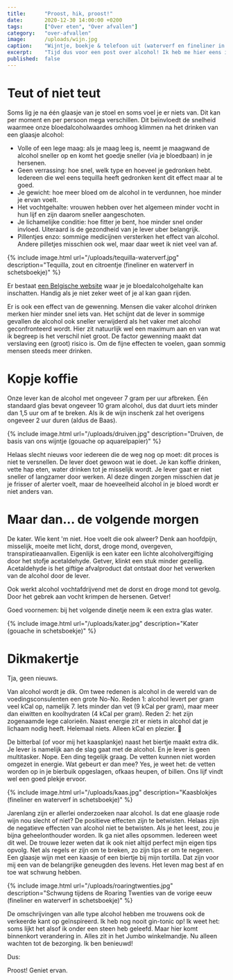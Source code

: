 ```yaml
---
title:      "Proost, hik, proost!"
date:       2020-12-30 14:00:00 +0200
tags:       ["Over eten", "Over afvallen"]
category:   "over-afvallen"
image:      /uploads/wijn.jpg
caption:    "Wijntje, boekje & telefoon uit (waterverf en fineliner in boek)"
excerpt:    "Tijd dus voor een post over alcohol! Ik heb me hier eens in verdiept. Veel is wel algemeen bekend. Ik vond het toch interessant om weer eens te lezen. Hier weer wat op een rij."
published:  false
---
```


# Teut of niet teut

Soms lig je na één glaasje van je stoel en soms voel je er niets van. Dit kan per moment en per persoon mega verschillen. Dit beïnvloedt de snelheid waarmee onze bloedalcoholwaardes omhoog klimmen na het drinken van een glaasje alcohol:

- Volle of een lege maag: als je maag leeg is, neemt je maagwand de alcohol sneller op en komt het goedje sneller (via je bloedbaan) in je hersenen.
- Geen verrassing: hoe snel, welk type en hoeveel je gedronken hebt. Iedereen die wel eens tequilla heeft gedronken kent dit effect maar al te goed.
- Je gewicht: hoe meer bloed om de alcohol in te verdunnen, hoe minder je ervan voelt.
- Het vochtgehalte: vrouwen hebben over het algemeen minder vocht in hun lijf en zijn daarom sneller aangeschoten.
- Je lichamelijke conditie: hoe fitter je bent, hoe minder snel onder invloed. Uiteraard is de gezondheid van je lever uber belangrijk.
- Pillentjes enzo: sommige medicijnen versterken het effect van alcohol. Andere pilletjes misschien ook wel, maar daar weet ik niet veel van af. 

{% include image.html url="/uploads/tequilla-waterverf.jpg" description="Tequilla, zout en citroentje (fineliner en waterverf in schetsboekje)" %}

Er bestaat [een Belgische website]( www.alcoholhulp.be/alcoholcalculator) waar je je bloedalcoholgehalte kan inschatten. Handig als je niet zeker weet of je al kan gaan rijden.

Er is ook een effect van de gewenning. Mensen die vaker alcohol drinken merken hier minder snel iets van. Het schijnt dat de lever in sommige gevallen de alcohol ook sneller verwijderd als het vaker met alcohol geconfronteerd wordt. Hier zit natuurlijk wel een maximum aan en van wat ik begreep is het verschil niet groot. De factor gewenning maakt dat verslaving een (groot) risico is. Om de fijne effecten te voelen, gaan sommig mensen steeds meer drinken.

# Kopje koffie

Onze lever kan de alcohol met ongeveer 7 gram per uur afbreken. Één standaard glas bevat ongeveer 10 gram alcohol, dus dat duurt iets minder dan 1,5 uur om af te breken. Als ik de wijn inschenk zal het overigens ongeveer 2 uur duren (aldus de Baas).

{% include image.html url="/uploads/druiven.jpg" description="Druiven, de basis van ons wijntje (gouache op aquarelpapier)" %}

Helaas slecht nieuws voor iedereen die de weg nog op moet: dit proces is niet te versnellen. De lever doet gewoon wat ie doet. Je kan koffie drinken, vette hap eten, water drinken tot je misselijk wordt. Je lever gaat er niet sneller of langzamer door werken. Al deze dingen zorgen misschien dat je je frisser of alerter voelt, maar de hoeveelheid alcohol in je bloed wordt er niet anders van. 

# Maar dan... de volgende morgen

De kater. Wie kent 'm niet. Hoe voelt die ook alweer? Denk aan hoofdpijn, misselijk, moeite met licht, dorst, droge mond, overgeven, transpiratieaanvallen. Eigenlijk is een kater een lichte alcoholvergiftiging door het stofje acetaldehyde. Getver, klinkt een stuk minder gezellig. Acetaldehyde is het giftige afvalproduct dat ontstaat door het verwerken van de alcohol door de lever. 

Ook werkt alcohol vochtafdrijvend met de dorst en droge mond tot gevolg. Door het gebrek aan vocht krimpen de hersenen. Getver! 

Goed voornemen: bij het volgende dinetje neem ik een extra glas water.

{% include image.html url="/uploads/kater.jpg" description="Kater (gouache in schetsboekje)" %}

# Dikmakertje

Tja, geen nieuws.

Van alcohol wordt je dik. Om twee redenen is alcohol in de wereld van de voedingsconsulenten een grote No-No. Reden 1: alcohol levert per gram veel kCal op, namelijk 7. Iets minder dan vet (9 kCal per gram), maar meer dan eiwitten en koolhydraten (4 kCal per gram). Reden 2: het zijn zogenaamde lege calorieën. Naast energie zit er niets in alcohol dat je lichaam nodig heeft. Helemaal niets. Alleen kCal en plezier. 🙂

De bitterbal (of voor mij het kaasplankje) naast het biertje maakt extra dik. Je lever is namelijk aan de slag gaat met de alcohol. En je lever is geen multitasker. Nope. Een ding tegelijk graag. De vetten kunnen niet worden omgezet in energie. Wat gebeurt er dan mee? Yes, je weet het: de vetten worden op in je bierbuik opgeslagen, ofkaas heupen, of billen. Ons lijf vindt wel een goed plekje ervoor. 

{% include image.html url="/uploads/kaas.jpg" description="Kaasblokjes (fineliner en waterverf in schetsboekje)" %}

Jarenlang zijn er allerlei onderzoeken naar alcohol. Is dat ene glaasje rode wijn nou slecht of niet? De positieve effecten zijn te betwisten. Helaas zijn de negatieve effecten van alcohol niet te betwisten. Als je het leest, zou je bijna geheelonthouder worden. Ik ga niet alles opsommen. Iedereen weet dit wel. De trouwe lezer weten dat ik ook niet altijd perfect mijn eigen tips opvolg. Net als regels er zijn om te breken, zo zijn tips er om te negeren. Een glaasje wijn met een kaasje of een biertje bij mijn tortilla. Dat zijn voor mij een van de belangrijke geneugden des levens.  Het leven mag best af en toe wat schwung hebben. 

{% include image.html url="/uploads/roaringtwenties.jpg" description="Schwung tijdens de Roaring Twenties van de vorige eeuw (fineliner en waterverf in schetsboekje)" %}

De omschrijvingen van alle type alcohol hebben me trouwens ook de verkeerde kant op geïnspireerd. Ik heb nog nooit gin-tonic op! Ik weet het: soms lijkt het alsof ik onder een steen heb geleefd. Maar hier komt binnenkort verandering in. Alles zit in het Jumbo winkelmandje. Nu alleen wachten tot de bezorging. Ik ben benieuwd!

Dus:

Proost! Geniet ervan.
